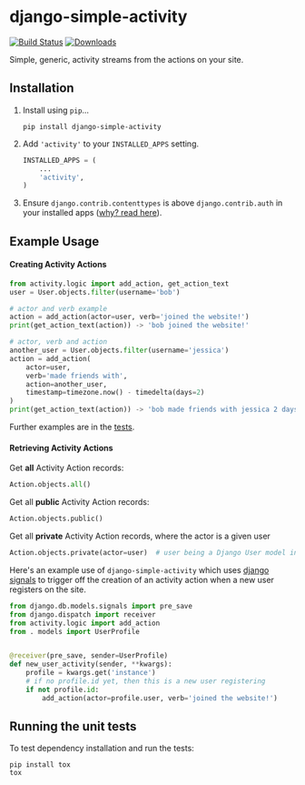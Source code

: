 django-simple-activity
======================

[![Build Status](https://travis-ci.org/richardasaurus/django-simple-activity.png?branch=master)](https://travis-ci.org/richardasaurus/django-simple-activity)
[![Downloads](https://pypip.in/d/django-simple-activity/badge.png)](https://crate.io/packages/django-simple-activity/)

Simple, generic, activity streams from the actions on your site.

## Installation

1. Install using `pip`...

    ```pip install django-simple-activity```

2. Add `'activity'` to your `INSTALLED_APPS` setting.

    ```python
    INSTALLED_APPS = (
        ...
        'activity',
    )
    ```

3. Ensure `django.contrib.contenttypes` is above `django.contrib.auth` in your installed apps ([why? read here](http://stackoverflow.com/questions/25947951/genericforeignkey-violation-only-when-user-model-given-postgres/25949737#25949737)).


## Example Usage


#### Creating Activity Actions


```python
from activity.logic import add_action, get_action_text
user = User.objects.filter(username='bob')

# actor and verb example
action = add_action(actor=user, verb='joined the website!')
print(get_action_text(action)) -> 'bob joined the website!'

# actor, verb and action
another_user = User.objects.filter(username='jessica')
action = add_action(
    actor=user,
    verb='made friends with',
    action=another_user,
    timestamp=timezone.now() - timedelta(days=2)
)
print(get_action_text(action)) -> 'bob made friends with jessica 2 days ago'

```
Further examples are in the [tests](https://github.com/richardasaurus/django-simple-activity/blob/master/src/tests/test_activity.py).


#### Retrieving Activity Actions

Get **all** Activity Action records:

```python
Action.objects.all()
```


Get all **public** Activity Action records:
```python
Action.objects.public()
```

Get all **private** Activity Action records, where the actor is a given user

```python
Action.objects.private(actor=user)  # user being a Django User model instance
```

Here's an example use of `django-simple-activity` which uses [django signals](https://docs.djangoproject.com/en/dev/topics/signals/)
to trigger off the creation of an activity action when a new user registers on the site.


```python
from django.db.models.signals import pre_save
from django.dispatch import receiver
from activity.logic import add_action
from . models import UserProfile


@receiver(pre_save, sender=UserProfile)
def new_user_activity(sender, **kwargs):
    profile = kwargs.get('instance')
    # if no profile.id yet, then this is a new user registering
    if not profile.id:
        add_action(actor=profile.user, verb='joined the website!')
```


## Running the unit tests

To test dependency installation and run the tests:

```
pip install tox
tox
```
